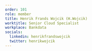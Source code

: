 ```yaml
---
order: 101
role: member
title: Henrik Frands Wojcik (H.Wojcik)
worktitle: Senior Cloud Specialist
workplace: Bankdata
socials:
  linkedin: henrikfrandswojcik
  twitter: henrikwojcik
---
```

